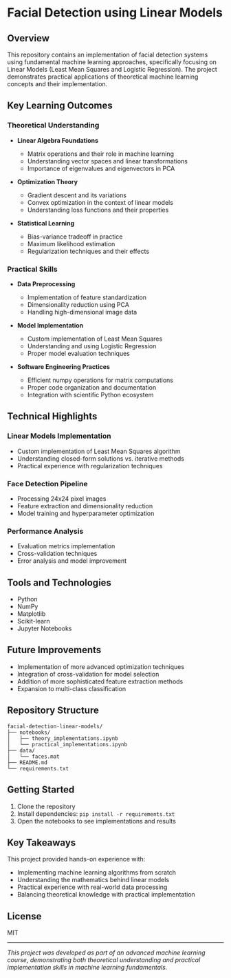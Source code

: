 
# Facial Detection using Linear Models

## Overview
This repository contains an implementation of facial detection systems using fundamental machine learning approaches, specifically focusing on Linear Models (Least Mean Squares and Logistic Regression). The project demonstrates practical applications of theoretical machine learning concepts and their implementation.

## Key Learning Outcomes

### Theoretical Understanding
- **Linear Algebra Foundations**
  - Matrix operations and their role in machine learning
  - Understanding vector spaces and linear transformations
  - Importance of eigenvalues and eigenvectors in PCA

- **Optimization Theory**
  - Gradient descent and its variations
  - Convex optimization in the context of linear models
  - Understanding loss functions and their properties

- **Statistical Learning**
  - Bias-variance tradeoff in practice
  - Maximum likelihood estimation
  - Regularization techniques and their effects

### Practical Skills
- **Data Preprocessing**
  - Implementation of feature standardization
  - Dimensionality reduction using PCA
  - Handling high-dimensional image data

- **Model Implementation**
  - Custom implementation of Least Mean Squares
  - Understanding and using Logistic Regression
  - Proper model evaluation techniques

- **Software Engineering Practices**
  - Efficient numpy operations for matrix computations
  - Proper code organization and documentation
  - Integration with scientific Python ecosystem

## Technical Highlights

### Linear Models Implementation
- Custom implementation of Least Mean Squares algorithm
- Understanding closed-form solutions vs. iterative methods
- Practical experience with regularization techniques

### Face Detection Pipeline
- Processing 24x24 pixel images
- Feature extraction and dimensionality reduction
- Model training and hyperparameter optimization

### Performance Analysis
- Evaluation metrics implementation
- Cross-validation techniques
- Error analysis and model improvement

## Tools and Technologies
- Python
- NumPy
- Matplotlib
- Scikit-learn
- Jupyter Notebooks

## Future Improvements
- Implementation of more advanced optimization techniques
- Integration of cross-validation for model selection
- Addition of more sophisticated feature extraction methods
- Expansion to multi-class classification

## Repository Structure
```
facial-detection-linear-models/
├── notebooks/
│   ├── theory_implementations.ipynb
│   └── practical_implementations.ipynb
├── data/
│   └── faces.mat
├── README.md
└── requirements.txt
```

## Getting Started
1. Clone the repository
2. Install dependencies: `pip install -r requirements.txt`
3. Open the notebooks to see implementations and results

## Key Takeaways
This project provided hands-on experience with:
- Implementing machine learning algorithms from scratch
- Understanding the mathematics behind linear models
- Practical experience with real-world data processing
- Balancing theoretical knowledge with practical implementation

## License
MIT

---
*This project was developed as part of an advanced machine learning course, demonstrating both theoretical understanding and practical implementation skills in machine learning fundamentals.*
